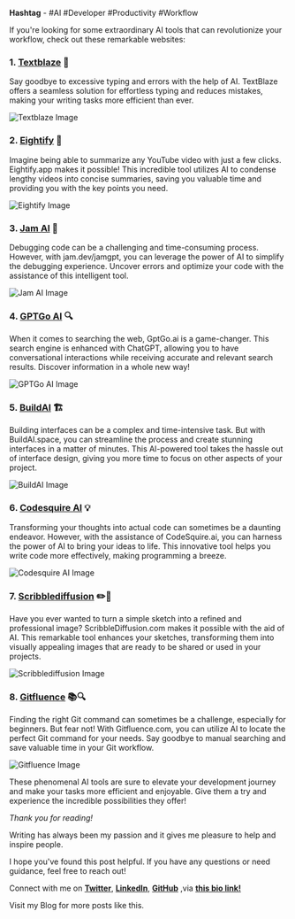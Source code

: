 **Hashtag** - #AI #Developer #Productivity #Workflow

If you're looking for some extraordinary AI tools that can revolutionize your workflow, check out these remarkable websites:

### 1. [Textblaze](https://blaze.today/) 🚀

Say goodbye to excessive typing and errors with the help of AI. TextBlaze offers a seamless solution for effortless typing and reduces mistakes, making your writing tasks more efficient than ever.

![Textblaze Image](https://dev-to-uploads.s3.amazonaws.com/uploads/articles/7aiitbrr82gwwtwpw9v8.png)
### 2. [Eightify](https://eightify.app/) 📑

Imagine being able to summarize any YouTube video with just a few clicks. Eightify.app makes it possible! This incredible tool utilizes AI to condense lengthy videos into concise summaries, saving you valuable time and providing you with the key points you need.


![Eightify Image](https://dev-to-uploads.s3.amazonaws.com/uploads/articles/87q9bnxagvpzfn343f0m.png)

### 3. [Jam AI](https://jam.dev/jamgpt) 🐛

Debugging code can be a challenging and time-consuming process. However, with jam.dev/jamgpt, you can leverage the power of AI to simplify the debugging experience. Uncover errors and optimize your code with the assistance of this intelligent tool.


![Jam AI Image](https://dev-to-uploads.s3.amazonaws.com/uploads/articles/35eie7vzh0298k5qyspu.png)

### 4. [GPTGo AI](https://gptgo.ai/) 🔍

When it comes to searching the web, GptGo.ai is a game-changer. This search engine is enhanced with ChatGPT, allowing you to have conversational interactions while receiving accurate and relevant search results. Discover information in a whole new way!

![GPTGo AI Image](https://dev-to-uploads.s3.amazonaws.com/uploads/articles/5ggt00ccp93so3gnc64a.png)

### 5. [BuildAI](https://www.buildai.space/) 🏗️

Building interfaces can be a complex and time-intensive task. But with BuildAI.space, you can streamline the process and create stunning interfaces in a matter of minutes. This AI-powered tool takes the hassle out of interface design, giving you more time to focus on other aspects of your project.


![BuildAI Image](https://dev-to-uploads.s3.amazonaws.com/uploads/articles/tzm7ds143pokkjqqd3si.png)

### 6. [Codesquire AI](https://codesquire.ai/) 💡

Transforming your thoughts into actual code can sometimes be a daunting endeavor. However, with the assistance of CodeSquire.ai, you can harness the power of AI to bring your ideas to life. This innovative tool helps you write code more effectively, making programming a breeze.


![Codesquire AI Image](https://dev-to-uploads.s3.amazonaws.com/uploads/articles/ayrfmva4ilh3qpl4p5io.png)

### 7. [Scribblediffusion](https://scribblediffusion.com/) ✏️🌟

Have you ever wanted to turn a simple sketch into a refined and professional image? ScribbleDiffusion.com makes it possible with the aid of AI. This remarkable tool enhances your sketches, transforming them into visually appealing images that are ready to be shared or used in your projects.


![Scribblediffusion Image](https://dev-to-uploads.s3.amazonaws.com/uploads/articles/vap2ymupxvyaltyq6gzj.png)

### 8. [Gitfluence](https://gitfluence.com/) 📚🔍

Finding the right Git command can sometimes be a challenge, especially for beginners. But fear not! With Gitfluence.com, you can utilize AI to locate the perfect Git command for your needs. Say goodbye to manual searching and save valuable time in your Git workflow.


![Gitfluence Image](https://dev-to-uploads.s3.amazonaws.com/uploads/articles/2047oky5aflcf5xe75sh.png)

These phenomenal AI tools are sure to elevate your development journey and make your tasks more efficient and enjoyable. Give them a try and experience the incredible possibilities they offer!

_Thank you for reading!_

Writing has always been my passion and it gives me pleasure to help and inspire people.

I hope you've found this post helpful. If you have any questions or need guidance, feel free to reach out!

Connect with me on [**Twitter**](https://www.twitter.com/meet_marvel), [**LinkedIn**](https://www.linkedin.com/in/meetmarvelous), [**GitHub**](https://github.com/meetmarvelous) ,via [**this bio link!**](https://bio.link/meetmarvelous) 

Visit my Blog for more posts like this.